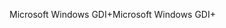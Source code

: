 <span data-ttu-id="d38b4-101">Microsoft Windows GDI+</span><span class="sxs-lookup"><span data-stu-id="d38b4-101">Microsoft Windows GDI+</span></span>
